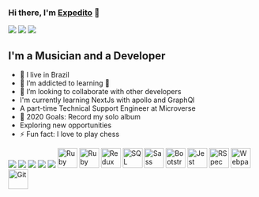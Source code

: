 
<!--
**expjazz/expjazz** is a ✨ _special_ ✨ repository because its `README.md` (this file) appears on your GitHub profile.

Here are some ideas to get you started:

- 🔭 I’m currently working on ...
- 🌱 I’m currently learning ...
- 👯 I’m looking to collaborate on ...
- 🤔 I’m looking for help with ...
- 💬 Ask me about ...
- 📫 How to reach me: ...
- 😄 Pronouns: ...
- ⚡ Fun fact: ...
-->
### Hi there, I'm [Expedito](https://www.expeditoandrade.me) 👋

<a href="https://twitter.com/expeditojazz" target="_blank"><img src="https://img.icons8.com/color/48/000000/twitter.png"/></a>
<a href="https://www.linkedin.com/in/expeditoandradei/" target="_blank"><img src="https://img.icons8.com/fluent/48/000000/linkedin.png"/></a>
<a href="mailto:expeditojazz@gmail.com"><img src="https://img.icons8.com/ios/48/000000/important-mail.png"/></a>


## I'm a Musician and a Developer

- 🔭 I live in Brazil
- 🌱 I’m addicted to learning  🤣
- 👯 I’m looking to collaborate with other developers
- I'm currently learning NextJs with apollo and GraphQl
- A part-time Technical Support Engineer at Microverse
- 🥅 2020 Goals: Record my solo album
- Exploring new opportunities
- ⚡ Fun fact: I love to play chess

<div>
<img src="https://img.icons8.com/plasticine/48/000000/react.png"/>
<img src="https://img.icons8.com/color/48/000000/graphql.png"/>
<img src="https://img.icons8.com/color/48/000000/javascript.png"/>
<img src="https://img.icons8.com/color/48/000000/mongodb.png"/>
<img src="https://img.icons8.com/color/48/000000/nodejs.png"/>
<img title="Ruby" alt="Ruby" height=40 src="https://blog.mwpreston.net/wp-content/uploads/2018/09/ruby-logo.png">
<img title="Ruby On Rails" alt="Ruby On Rails" height=40 src="https://guides.rubyonrails.org/images/favicon.ico">
    <img title="Redux" alt="Redux" height=40 src="https://seeklogo.com/images/R/redux-logo-9CA6836C12-seeklogo.com.png">
    <img title="SQL" alt="SQL" height=40
      src="https://e7.pngegg.com/pngimages/614/744/png-clipart-mysql-database-mariadb-dolphin-marine-mammal-animals.png">
    <img title="Sass" alt="Sass" height=40 src="https://sass-lang.com/assets/img/styleguide/color-1c4aab2b.png">
    <img title="Bootstrap" alt="Bootstrap" height=40
      src="https://upload.wikimedia.org/wikipedia/commons/thumb/b/b2/Bootstrap_logo.svg/480px-Bootstrap_logo.svg.png">
    <img title="Jest" alt="Jest" height=40 src="https://jestjs.io/img/jest-card-run.svg">
    <img title="RSpec" alt="RSpec" height=40 src="https://seeklogo.com/images/R/rspec-logo-DA1EE19A18-seeklogo.com.png">
    <img title="Webpack" alt="Webpack" height=40 src="https://webpack.js.org/dcd5e077cf9f54ebe52d4f7ebe8c3080.png">
    <img title="Git" alt="Git" height=40 src="https://git-scm.com/images/logos/downloads/Git-Icon-1788C.png">
</div>
